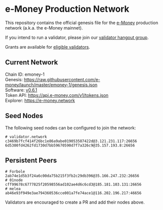 # e-Money Production Network

This repository contains the official genesis file for the [e-Money](https://e-money.com) production network (a.k.a. the e-Money mainnet).

If you intend to run a validator, please join our [validator hangout group](https://t.me/joinchat/HBB5elfpWv8rADBFhhjbtg).

Grants are available for [eligible validators](https://github.com/e-money/grants/).

## Current Network

Chain ID: emoney-1  
Genesis:  https://raw.githubusercontent.com/e-money/launch/master/emoney-1/genesis.json  
Software: [v0.6.1](https://github.com/e-money/em-ledger/releases/tag/v0.6.1)  
Token API: https://api.e-money.com/v1/tokens.json  
Explorer: https://e-money.network  

## Seed Nodes

The following seed nodes can be configured to join the network:

```
# validator.network
c3469b7fcf414f26bc1e86a9abe019053587422d@3.121.231.117:26656
6d5300fd4262fd1730d7bb59670590d7f7a326c9@35.157.193.8:26656
```

## Persistent Peers

```
# Forbole
2ab74e1d5b3f24a6c00da75b215f3fb2c29db396@35.166.247.232:26656
# 01node
cff99678c6777825f20598556ad102ae4d6c6cd3@185.181.103.131:26656
# melea
ab46e93f949e3ae794360536cce001a7fe74ace1@116.202.196.217:46656
```

Validators are encouraged to create a PR and add their nodes above.
